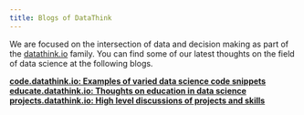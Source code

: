 ```yaml
---
title: Blogs of DataThink
---
```


We are focused on the intersection of data and decision making as part of the [datathink.io](https:/datathink.io) family. You can find some of our latest thoughts on the field of data science at the following blogs.

__[code.datathink.io: Examples of varied data science code snippets](https://code.datathink.io/)__
__[educate.datathink.io: Thoughts on education in data science](https://educate.datathink.io/)__
__[projects.datathink.io: High level discussions of projects and skills](https://projects.datathink.io/)__
